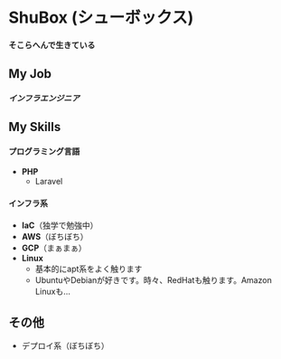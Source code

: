 # ShuBox (シューボックス)

#### そこらへんで生きている

## My Job

##### インフラエンジニア

## My Skills

#### プログラミング言語

- **PHP**
  - Laravel

#### インフラ系

- **IaC**（独学で勉強中）
- **AWS**（ぼちぼち）
- **GCP**（まぁまぁ）
- **Linux**
  - 基本的にapt系をよく触ります
  - UbuntuやDebianが好きです。時々、RedHatも触ります。Amazon Linuxも...

## その他

- デプロイ系（ぼちぼち）
